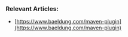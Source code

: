 ### Relevant Articles:

- [https://www.baeldung.com/maven-plugin](https://www.baeldung.com/maven-plugin)
